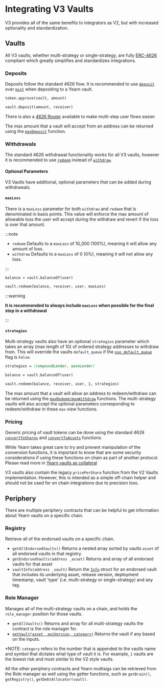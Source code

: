 # Integrating V3 Vaults

V3 provides all of the same benefits to integrators as V2, but with increased optionality and standardization.

## Vaults

All V3 vaults, whether multi-strategy or single-strategy, are fully [ERC-4626](https://eips.ethereum.org/EIPS/eip-4626) compliant which greatly simplifies and standardizes integrations.

### Deposits

Deposits follow the standard 4626 flow. It is recommended to use [`deposit`](https://eips.ethereum.org/EIPS/eip-4626#deposit) over [`mint`](https://eips.ethereum.org/EIPS/eip-4626#mint) when depositing to a Yearn vault.

```markdown
token.approve(vault, amount)

vault.deposit(amount, receiver)
```

There is also a [4626 Router](https://github.com/yearn/Yearn-ERC4626-Router) available to make multi-step user flows easier.

The max amount that a vault will accept from an address can be returned using the [`maxDeposit`](https://eips.ethereum.org/EIPS/eip-4626#maxdeposit) function.

### Withdrawals

The standard 4626 withdrawal functionality works for all V3 vaults, however it is recommended to use [`redeem`](https://eips.ethereum.org/EIPS/eip-4626#redeem) instead of [`withdraw`](https://eips.ethereum.org/EIPS/eip-4626#withdraw).

#### Optional Parameters

V3 Vaults have additional, optional parameters that can be added during withdrawals.

#### `maxLoss`

There is a `maxLoss` parameter for both `withdraw` and `redeem` that is denominated in basis points. This value will enforce the max amount of allowable loss the user will accept during the withdraw and revert if the loss is over that amount.

:::note

- `redeem` Defaults to a `maxLoss` of 10_000 (100%), meaning it will allow any amount of loss.
- `withdraw` Defaults to a `maxLoss` of 0 (0%), meaning it will not allow any loss.

:::

```markdown
balance = vault.balanceOf(user)

vault.redeem(balance, receiver, user, maxLoss)
```

:::warning

**It is recommended to always include `maxLoss` when possible for the final step in a withdrawal**

:::

#### `strategies`

Multi-strategy vaults also have an optional `strategies` parameter which takes an array (max length of 10) of ordered strategy addresses to withdraw from. This will override the vaults `default_queue` if the [`use_default_queue`](https://github.com/yearn/yearn-vaults-v3/blob/9fbc614bbce9d7cbad42e284a15f0f43cf1a673f/contracts/VaultV3.vy#L216C1-L216C18) flag is `False`.

```markdown
strategies = [compoundLender, aaveLender]

balance = vault.balanceOf(user)

vault.redeem(balance, receiver, user, 1, strategies)
```

The max amount that a vault will allow an address to redeem/withdraw can be returned using the [`maxRedeem/maxWithdraw`](https://eips.ethereum.org/EIPS/eip-4626#maxredeem) functions. The multi-strategy vaults will also accept the optional parameters corresponding to redeem/withdraw in these `max` view functions.

### Pricing

Generic pricing of vault tokens can be done using the standard 4626 [`convertToShares`](https://eips.ethereum.org/EIPS/eip-4626#converttoshares) and [`convertToAssets`](https://eips.ethereum.org/EIPS/eip-4626#converttoassets) functions.

While Yearn takes great care to try and prevent manipulation of the conversion functions, it is important to know that are some security considerations if using these functions on chain as part of another protocol. Please read more in [Yearn vaults as collateral](https://docs.yearn.fi/partners/yvtokens-as-collateral#overview-of-yearn-vaults-as-collateral)

V3 vaults also contain the legacy `pricePerShare` function from the V2 Vaults implementation. However, this is intended as a simple off-chain helper and should not be used for on chain integrations due to precision loss.

## Periphery

There are multiple periphery contracts that can be helpful to get information about Yearn vaults on a specific chain.

### Registry

Retrieve all of the endorsed vaults on a specific chain.

- `getAllEndorsedVaults()` Returns a nested array sorted by vaults `asset` of all endorsed vaults in that registry.
- `getEndorsedVaults(address _asset)` Returns and array of all endorsed vaults for that asset
- `vaultInfo(address _vault)` Return the [`Info`](https://github.com/yearn/vault-periphery/blob/26c43a917202aeacafa3e5f0d9d2f562aaa3d1ab/contracts/registry/Registry.sol#L81) struct for an endorsed vault that includes its underlying asset, release version, deployment timestamp, vault 'type' (i.e. multi-strategy or single-strategy) and any tag.

### Role Manager

Manages all of the multi-strategy vaults on a chain, and holds the `role_manager` position for those vaults.

- `getAllVaults()` Returns and array for all multi-strategy vaults the contract is the role manager for.
- [`getVault(asset, apiVersion, category)`](https://github.com/yearn/vault-periphery/blob/26c43a917202aeacafa3e5f0d9d2f562aaa3d1ab/contracts/Managers/RoleManager.sol#L718C14-L718C22) Returns the vault if any based on the inputs.

*NOTE: `category` refers to the number that is appended to the vaults name and symbol that dictates what type of vault it is. For example, `1` vaults are the lowest risk and most similar to the V2 style vaults.

All the other periphery contracts and Yearn multisigs can be retrieved from the Role manager as well using the getter functions, such as `getBrain()`, `getRegistry()`, `getDebtAllocator(vault)`.
